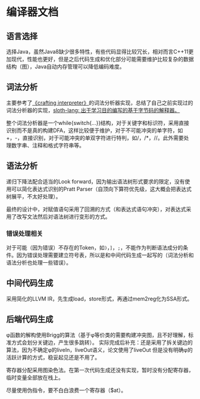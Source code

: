 # 编译器文档

## 语言选择

选择Java，虽然Java8缺少很多特性，有些代码显得比较冗长，相对而言C++11更加现代，性能也更好，但是之后代码生成和优化部分可能需要维护比较复杂的数据结构（图），Java自动内存管理可以降低编码难度。

## 词法分析

主要参考了[《crafting interpreter》](http://www.craftinginterpreters.com/)的词法分析器实现，总结了自己之前实现过的词法分析器的实现，[sloth-lang: 出于学习目的编写的基于字节码的解释器。](https://gitee.com/aaicy64/sloth-lang)

整个词法分析器是一个while{switch{...}}结构，对于关键字和标识符，采用直接识别而不是真的构建DFA，这样比较便于维护，对于不可能冲突的单字符，如+，-，直接识别，对于可能冲突的单双字符进行特判，如/，/*，//。此外需要处理数字串、注释和格式字符串等。

## 语法分析

递归下降法配合适当的Look forward，因为输出语法树形式要求的限定，没有使用可以简化表达式识别的Pratt Parser（自顶向下算符优先级，这大概会把表达式树展平，不太好处理）。

最终的设计中，对赋值语句采用了回溯的方式（和表达式语句冲突），对表达式采用了改写文法然后对语法树进行变形的方式。

### 错误处理相关

对于可能（因为错误）不存在的Token，如`)`，`]`，`;`，不能作为判断语法成分的条件。因为错误处理需要建立符号表，所以是和中间代码生成一起写的（词法分析和语法分析也处理一些错误）。

## 中间代码生成

采用简化的LLVM IR，先生成load，store形式，再通过mem2reg化为SSA形式。

## 后端代码生成

φ函数的解构使用Brigg的算法（基于φ等价类的需要构建冲突图，且不好理解，标准方式会划分关键边，产生很多跳转）。
实际完成后补充：还是采用了拆关键边的算法，因为不确定φ的liveIn，liveOut语义，论文使用了liveOut
但是没有明确φ的活跃计算的方式，稳妥起见还是不用了。

寄存器分配采用图染色法。在第一次代码生成还没有实现，暂时没有分配寄存器，临时变量全部放在栈上。

尽量使用伪指令，要不白白浪费一个寄存器（$at）。
